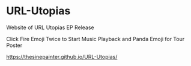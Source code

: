 # URL-Utopias
Website of URL Utopias EP Release

Click Fire Emoji Twice to Start Music Playback and Panda Emoji for Tour Poster

https://thesinepainter.github.io/URL-Utopias/
